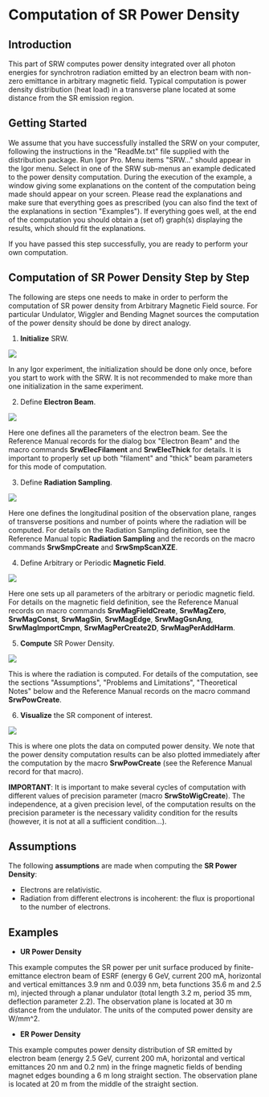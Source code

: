 ﻿# **Computation of SR Power Density**

## **Introduction**
This part of SRW computes power density integrated over all photon energies for synchrotron
radiation emitted by an electron beam with non-zero emittance in arbitrary magnetic field.
Typical computation is power density distribution (heat load) in a transverse plane located at
some distance from the SR emission region.

## **Getting Started**

We assume that you have successfully installed the SRW on your computer, following the
instructions in the "ReadMe.txt" file supplied with the distribution package. Run Igor Pro. Menu
items "SRW..." should appear in the Igor menu. Select in one of the SRW sub-menus an
example dedicated to the power density computation. During the execution of the example, a
window giving some explanations on the content of the computation being made should appear
on your screen. Please read the explanations and make sure that everything goes as prescribed
(you can also find the text of the explanations in section "Examples"). If everything goes well, at
the end of the computation you should obtain a (set of) graph(s) displaying the results, which
should fit the explanations.

If you have passed this step successfully, you are ready to perform your own computation.

## **Computation of SR Power Density Step by Step**

The following are steps one needs to make in order to perform the computation of SR power
density from Arbitrary Magnetic Field source. For particular Undulator, Wiggler and Bending
Magnet sources the computation of the power density should be done by direct analogy.

1) **Initialize** SRW.

![](image/p20_1.png)

In any Igor experiment, the initialization should be done only once, before you start to work with
the SRW. It is not recommended to make more than one initialization in the same experiment.

2) Define **Electron Beam**.

![](image/p20_2.png)

Here one defines all the parameters of the electron beam. See the Reference Manual records
for the dialog box "Electron Beam" and the macro commands **SrwElecFilament** and
**SrwElecThick** for details. It is important to properly set up both "filament" and "thick" beam
parameters for this mode of computation.

3) Define **Radiation Sampling**.

![](image/p21_1.png)

Here one defines the longitudinal position of the observation plane, ranges of transverse
positions and number of points where the radiation will be computed. For details on the
Radiation Sampling definition, see the Reference Manual topic **Radiation Sampling** and the
records on the macro commands **SrwSmpCreate** and **SrwSmpScanXZE**.

4) Define Arbitrary or Periodic **Magnetic Field**.

![](image/p21_2.png)

Here one sets up all parameters of the arbitrary or periodic magnetic field. For details on the
magnetic field definition, see the Reference Manual records on macro commands
**SrwMagFieldCreate**, **SrwMagZero**, **SrwMagConst**, **SrwMagSin**, **SrwMagEdge**,
**SrwMagGsnAng**, **SrwMagImportCmpn**, **SrwMagPerCreate2D**, **SrwMagPerAddHarm**.

5) **Compute** SR Power Density.

![](image/p27_2.png)

This is where the radiation is computed. For details of the computation, see the sections
"Assumptions", "Problems and Limitations", "Theoretical Notes" below and the Reference
Manual records on the macro command **SrwPowCreate**.

6) **Visualize** the SR component of interest.

![](image/p23_1.png)

This is where one plots the data on computed power density. We note that the power density
computation results can be also plotted immediately after the computation by the macro
**SrwPowCreate** (see the Reference Manual record for that macro).

**IMPORTANT**: It is important to make several cycles of computation with different values of
precision parameter (macro **SrwStoWigCreate**). The independence, at a given precision level,
of the computation results on the precision parameter is the necessary validity condition for the
results (however, it is not at all a sufficient condition...).

## **Assumptions**

The following **assumptions** are made when computing the **SR Power Density**:

- Electrons are relativistic.
- Radiation from different electrons is incoherent: the flux is proportional to the number of
electrons.

## **Examples**
* **UR Power Density**

This example computes the SR power per unit surface produced by finite-emittance electron
beam of ESRF (energy 6 GeV, current 200 mA, horizontal and vertical emittances 3.9 nm and
0.039 nm, beta functions 35.6 m and 2.5 m), injected through a planar undulator (total length
3.2 m, period 35 mm, deflection parameter 2.2). The observation plane is located at 30 m
distance from the undulator. The units of the computed power density are W/mm^2.

* **ER Power Density**

This example computes power density distribution of SR emitted by electron beam (energy 2.5
GeV, current 200 mA, horizontal and vertical emittances 20 nm and 0.2 nm) in the fringe
magnetic fields of bending magnet edges bounding a 6 m long straight section. The observation
plane is located at 20 m from the middle of the straight section.
